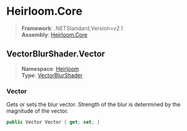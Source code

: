 # Heirloom.Core

> **Framework**: .NETStandard,Version=v2.1  
> **Assembly**: [Heirloom.Core][0]  

## VectorBlurShader.Vector

> **Namespace**: [Heirloom][0]  
> **Type**: [VectorBlurShader][1]  

### Vector

Gets or sets the blur vector. Strength of the blur is determined by the magnitude of the vector.

```cs
public Vector Vector { get; set; }
```

[0]: ../../../Heirloom.Core.md
[1]: ../VectorBlurShader.md
